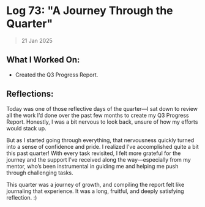 # Log 73: "A Journey Through the Quarter"

> 21 Jan 2025

## What I Worked On:

- Created the Q3 Progress Report.

## Reflections:

Today was one of those reflective days of the quarter—I sat down to review all
the work I’d done over the past few months to create my Q3 Progress Report.
Honestly, I was a bit nervous to look back, unsure of how my efforts would stack
up.

But as I started going through everything, that nervousness quickly turned into
a sense of confidence and pride. I realized I’ve accomplished quite a bit this
past quarter! With every task revisited, I felt more grateful for the journey
and the support I’ve received along the way—especially from my mentor, who’s
been instrumental in guiding me and helping me push through challenging tasks.

This quarter was a journey of growth, and compiling the report felt like
journaling that experience. It was a long, fruitful, and deeply satisfying
reflection. :)
